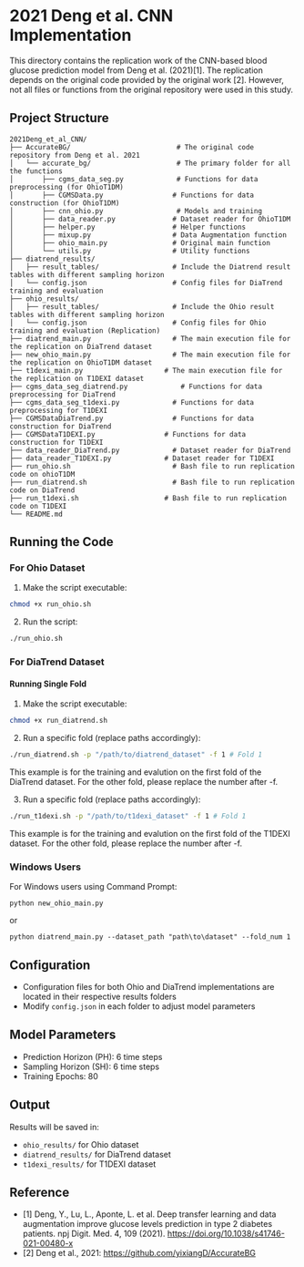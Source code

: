 # 2021 Deng et al. CNN Implementation

This directory contains the replication work of the CNN-based blood glucose prediction model from Deng et al. (2021)[1]. The replication depends on the original code provided by the original work [2]. However, not all files or functions from the original repository were used in this study.

## Project Structure
```
2021Deng_et_al_CNN/
├── AccurateBG/                          # The original code repository from Deng et al. 2021
│   └── accurate_bg/                     # The primary folder for all the functions
│       ├── cgms_data_seg.py             # Functions for data preprocessing (for OhioT1DM)
│       ├── CGMSData.py                 # Functions for data construction (for OhioT1DM)
│       ├── cnn_ohio.py                  # Models and training
│       ├── data_reader.py              # Dataset reader for OhioT1DM
│       ├── helper.py                   # Helper functions
│       ├── mixup.py                    # Data Augmentation function
│       ├── ohio_main.py                # Original main function
│       └── utils.py                    # Utility functions   
├── diatrend_results/
│   ├── result_tables/                  # Include the Diatrend result tables with different sampling horizon
│   └── config.json                     # Config files for DiaTrend training and evaluation
├── ohio_results/
│   ├── result_tables/                  # Include the Ohio result tables with different sampling horizon
│   └── config.json                     # Config files for Ohio training and evaluation (Replication)
├── diatrend_main.py                    # The main execution file for the replication on DiaTrend dataset
├── new_ohio_main.py                    # The main execution file for the replication on OhioT1DM dataset
├── t1dexi_main.py                    # The main execution file for the replication on T1DEXI dataset
├── cgms_data_seg_diatrend.py             # Functions for data preprocessing for DiaTrend
├── cgms_data_seg_t1dexi.py             # Functions for data preprocessing for T1DEXI
├── CGMSDataDiaTrend.py                 # Functions for data construction for DiaTrend
├── CGMSDataT1DEXI.py                 # Functions for data construction for T1DEXI
├── data_reader_DiaTrend.py             # Dataset reader for DiaTrend
├── data_reader_T1DEXI.py             # Dataset reader for T1DEXI
├── run_ohio.sh                         # Bash file to run replication code on ohioT1DM
├── run_diatrend.sh                     # Bash file to run replication code on DiaTrend
├── run_t1dexi.sh                     # Bash file to run replication code on T1DEXI
└── README.md
```

## Running the Code

### For Ohio Dataset
1. Make the script executable:
```bash
chmod +x run_ohio.sh
```

2. Run the script:
```bash
./run_ohio.sh
```

### For DiaTrend Dataset

#### Running Single Fold
1. Make the script executable:
```bash
chmod +x run_diatrend.sh
```

2. Run a specific fold (replace paths accordingly):
```bash
./run_diatrend.sh -p "/path/to/diatrend_dataset" -f 1 # Fold 1
```
This example is for the training and evalution on the first fold of the DiaTrend dataset. For the other fold, please replace the number after -f.

3. Run a specific fold (replace paths accordingly):
```bash
./run_t1dexi.sh -p "/path/to/t1dexi_dataset" -f 1 # Fold 1
```
This example is for the training and evalution on the first fold of the T1DEXI dataset. For the other fold, please replace the number after -f.

### Windows Users
For Windows users using Command Prompt:
```batch
python new_ohio_main.py
```
or
```batch
python diatrend_main.py --dataset_path "path\to\dataset" --fold_num 1
```

## Configuration
- Configuration files for both Ohio and DiaTrend implementations are located in their respective results folders
- Modify `config.json` in each folder to adjust model parameters

## Model Parameters
- Prediction Horizon (PH): 6 time steps
- Sampling Horizon (SH): 6 time steps
- Training Epochs: 80

## Output
Results will be saved in:
- `ohio_results/` for Ohio dataset
- `diatrend_results/` for DiaTrend dataset
- `t1dexi_results/` for T1DEXI dataset

## Reference
- [1] Deng, Y., Lu, L., Aponte, L. et al. Deep transfer learning and data augmentation improve glucose levels prediction in type 2 diabetes patients. npj Digit. Med. 4, 109 (2021). https://doi.org/10.1038/s41746-021-00480-x
- [2] Deng et al., 2021: https://github.com/yixiangD/AccurateBG 

